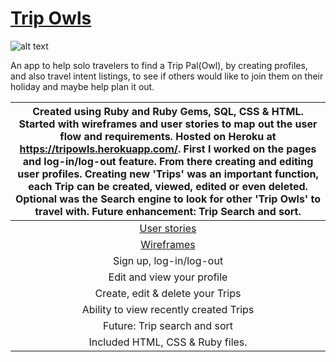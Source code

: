 
# [Trip Owls](https://tripowls.herokuapp.com/)

![alt text](http://i.imgur.com/86rDZas.png "Alt-e app screen shot")

An app to help solo travelers to find a Trip Pal(Owl), by creating profiles, and also travel intent listings, to see if others would like to join them on their holiday and maybe help plan it out.

| Created using Ruby and Ruby Gems, SQL, CSS & HTML. Started with wireframes and user stories to map out the user flow and requirements. Hosted on Heroku at https://tripowls.herokuapp.com/. First I worked on the pages and log-in/log-out feature. From there creating and editing user profiles. Creating new 'Trips' was an important function, each Trip can be created, viewed, edited or even deleted. Optional was the Search engine to look for other 'Trip Owls' to travel with. Future enhancement: Trip Search and sort. |
| :------------------------------------:|
| [User stories](https://) |
| [Wireframes](https://) |
| Sign up, log-in/log-out |
| Edit and view your profile |
| Create, edit & delete your Trips |
| Ability to view recently created Trips|
| Future: Trip search and sort |
| Included HTML, CSS & Ruby files. |
